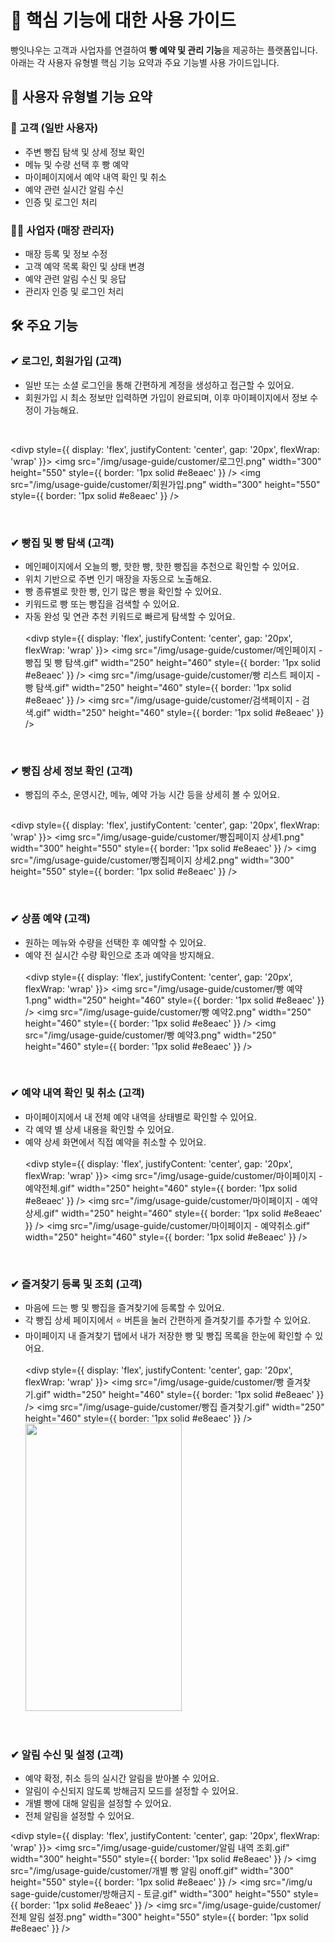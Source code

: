 # 🧾 핵심 기능에 대한 사용 가이드

빵잇나우는 고객과 사업자를 연결하여 **빵 예약 및 관리 기능**을 제공하는 플랫폼입니다.  
아래는 각 사용자 유형별 핵심 기능 요약과 주요 기능별 사용 가이드입니다.

## 👥 사용자 유형별 기능 요약

### 👤 고객 (일반 사용자)

- 주변 빵집 탐색 및 상세 정보 확인
- 메뉴 및 수량 선택 후 빵 예약
- 마이페이지에서 예약 내역 확인 및 취소
- 예약 관련 실시간 알림 수신
- 인증 및 로그인 처리

### 🧑‍🍳 사업자 (매장 관리자)

- 매장 등록 및 정보 수정
- 고객 예약 목록 확인 및 상태 변경
- 예약 관련 알림 수신 및 응답
- 관리자 인증 및 로그인 처리

## 🛠 주요 기능

### ✔︎ 로그인, 회원가입 (고객)

- 일반 또는 소셜 로그인을 통해 간편하게 계정을 생성하고 접근할 수 있어요.
- 회원가입 시 최소 정보만 입력하면 가입이 완료되며, 이후 마이페이지에서 정보 수정이 가능해요.

<br/>

<divp style={{ display: 'flex', justifyContent: 'center', gap: '20px', flexWrap: 'wrap' }}>
<img src="/img/usage-guide/customer/로그인.png" width="300" height="550" style={{ border: '1px solid #e8eaec' }} />
<img src="/img/usage-guide/customer/회원가입.png" width="300" height="550" style={{ border: '1px solid #e8eaec' }} />
</divp>

<br/>

### ✔︎ 빵집 및 빵 탐색 (고객)

- 메인페이지에서 오늘의 빵, 핫한 빵, 핫한 빵집을 추천으로 확인할 수 있어요.
- 위치 기반으로 주변 인기 매장을 자동으로 노출해요.
- 빵 종류별로 핫한 빵, 인기 많은 빵을 확인할 수 있어요.
- 키워드로 빵 또는 빵집을 검색할 수 있어요.
- 자동 완성 및 연관 추천 키워드로 빠르게 탐색할 수 있어요.
  <br/><br/>
  <divp style={{ display: 'flex', justifyContent: 'center', gap: '20px', flexWrap: 'wrap' }}>
  <img src="/img/usage-guide/customer/메인페이지 - 빵집 및 빵 탐색.gif" width="250" height="460" style={{ border: '1px solid #e8eaec' }} />
  <img src="/img/usage-guide/customer/빵 리스트 페이지 - 빵 탐색.gif" width="250" height="460" style={{ border: '1px solid #e8eaec' }} />
  <img src="/img/usage-guide/customer/검색페이지 - 검색.gif" width="250" height="460" style={{ border: '1px solid #e8eaec' }} />
  </divp>

<br/>

### ✔︎ 빵집 상세 정보 확인 (고객)

- 빵집의 주소, 운영시간, 메뉴, 예약 가능 시간 등을 상세히 볼 수 있어요.
  <br/><br/>

<divp style={{ display: 'flex', justifyContent: 'center', gap: '20px', flexWrap: 'wrap' }}>
<img src="/img/usage-guide/customer/빵집페이지 상세1.png" width="300" height="550" style={{ border: '1px solid #e8eaec' }} />
<img src="/img/usage-guide/customer/빵집페이지 상세2.png" width="300" height="550" style={{ border: '1px solid #e8eaec' }} />
</divp>

<br/>

### ✔︎ 상품 예약 (고객)

- 원하는 메뉴와 수량을 선택한 후 예약할 수 있어요.
- 예약 전 실시간 수량 확인으로 초과 예약을 방지해요.
  <br/><br/>
  <divp style={{ display: 'flex', justifyContent: 'center', gap: '20px', flexWrap: 'wrap' }}>
  <img src="/img/usage-guide/customer/빵 예약1.png" width="250" height="460" style={{ border: '1px solid #e8eaec' }} />
  <img src="/img/usage-guide/customer/빵 예약2.png" width="250" height="460" style={{ border: '1px solid #e8eaec' }} />
  <img src="/img/usage-guide/customer/빵 예약3.png" width="250" height="460" style={{ border: '1px solid #e8eaec' }} />
  </divp>

<br/>

### ✔︎ 예약 내역 확인 및 취소 (고객)

- 마이페이지에서 내 전체 예약 내역을 상태별로 확인할 수 있어요.
- 각 예약 별 상세 내용을 확인할 수 있어요.
- 예약 상세 화면에서 직접 예약을 취소할 수 있어요.
  <br/><br/>
  <divp style={{ display: 'flex', justifyContent: 'center', gap: '20px', flexWrap: 'wrap' }}>
  <img src="/img/usage-guide/customer/마이페이지 - 예약전체.gif" width="250" height="460" style={{ border: '1px solid #e8eaec' }} />
  <img src="/img/usage-guide/customer/마이페이지 - 예약상세.gif" width="250" height="460" style={{ border: '1px solid #e8eaec' }} />
  <img src="/img/usage-guide/customer/마이페이지 - 예약취소.gif" width="250" height="460" style={{ border: '1px solid #e8eaec' }} />
  </divp>

<br/>

### ✔︎ 즐겨찾기 등록 및 조회 (고객)

- 마음에 드는 빵 및 빵집을 즐겨찾기에 등록할 수 있어요.
- 각 빵집 상세 페이지에서 ⭐ 버튼을 눌러 간편하게 즐겨찾기를 추가할 수 있어요.
- 마이페이지 내 즐겨찾기 탭에서 내가 저장한 빵 및 빵집 목록을 한눈에 확인할 수 있어요.
  <br/><br/>
  <divp style={{ display: 'flex', justifyContent: 'center', gap: '20px', flexWrap: 'wrap' }}>
  <img src="/img/usage-guide/customer/빵 즐겨찾기.gif" width="250" height="460" style={{ border: '1px solid #e8eaec' }} />
  <img src="/img/usage-guide/customer/빵집 즐겨찾기.gif" width="250" height="460" style={{ border: '1px solid #e8eaec' }} />
  <img src="/img/usage-guide/customer/즐겨찾기 조회.gif" width="250" height="460"/>
  </divp>

<br/>

### ✔︎ 알림 수신 및 설정 (고객)

- 예약 확정, 취소 등의 실시간 알림을 받아볼 수 있어요.
- 알림이 수신되지 않도록 방해금지 모드를 설정할 수 있어요.
- 개별 빵에 대해 알림을 설정할 수 있어요.
- 전체 알림을 설정할 수 있어요.

<divp style={{ display: 'flex', justifyContent: 'center', gap: '20px', flexWrap: 'wrap' }}>
<img src="/img/usage-guide/customer/알림 내역 조회.gif" width="300" height="550" style={{ border: '1px solid #e8eaec' }} />
<img src="/img/usage-guide/customer/개별 빵 알림 onoff.gif" width="300"
height="550" style={{ border: '1px solid #e8eaec' }} />
<img src="/img/u sage-guide/customer/방해금지 - 토글.gif" width="300" height="550" style={{ border: '1px solid #e8eaec' }} />
<img src="/img/usage-guide/customer/전체 알림 설정.png" width="300" height="550" style={{ border: '1px solid #e8eaec' }} />
</divp>
